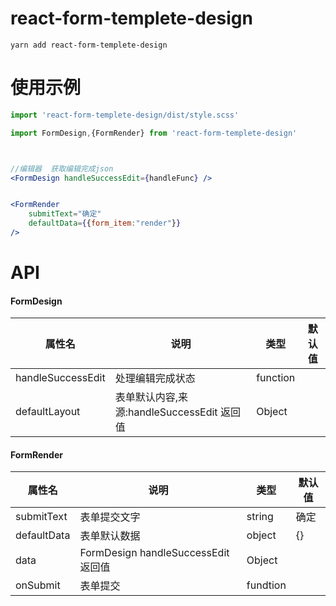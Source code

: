 # react-form-templete-design

```shell script
yarn add react-form-templete-design
```

# 使用示例

```jsx
import 'react-form-templete-design/dist/style.scss'

import FormDesign,{FormRender} from 'react-form-templete-design'



//编辑器  获取编辑完成json
<FormDesign handleSuccessEdit={handleFunc} />


<FormRender
    submitText="确定"
    defaultData={{form_item:"render"}}
/>


```

# API

#### FormDesign

| 属性名            | 说明                                       | 类型     | 默认值 |
| ----------------- | ------------------------------------------ | -------- | ------ |
| handleSuccessEdit | 处理编辑完成状态                           | function |        |
| defaultLayout     | 表单默认内容,来源:handleSuccessEdit 返回值 | Object   |        |

#### FormRender

| 属性名      | 说明                                | 类型     | 默认值 |
| ----------- | ----------------------------------- | -------- | ------ |
| submitText  | 表单提交文字                        | string   | 确定   |
| defaultData | 表单默认数据                        | object   | {}     |
| data        | FormDesign handleSuccessEdit 返回值 | Object   |        |
| onSubmit    | 表单提交                            | fundtion |        |



